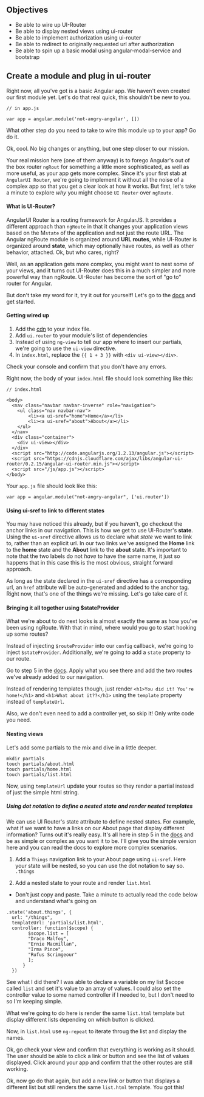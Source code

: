 ## Objectives


* Be able to wire up UI-Router
* Be able to display nested views using ui-router
* Be able to implement authorization using ui-router
* Be able to redirect to originally requested url after authorization
* Be able to spin up a basic modal using angular-modal-service and bootstrap

## Create a module and plug in ui-router

Right now, all you've got is a basic Angular app. We haven't even created our first
module yet. Let's do that real quick, this shouldn't be new to you.

```
// in app.js

var app = angular.module('not-angry-angular', [])

```

What other step do you need to take to wire this module up to your app? Go do it.

Ok, cool. No big changes or anything, but one step closer to our mission.

Your real mission here (one of them anyway) is to forego Angular's out of the box
router `ngRout` for something a little more sophisticated, as well as more useful, as
your app gets more complex. Since it's your first stab at `AngularUI Router`, we're
going to implement it without all the noise of a complex app so that you get a clear
look at how it works. But first, let's take a minute to explore _why_ you might
choose `UI Router` over `ngRoute`.

#### What is UI-Router?

AngularUI Router is a routing framework for AngularJS. It provides a different
approach than `ngRoute` in that it changes your application views based on the M`state`
of the application and not just the route URL. The Angular ngRoute module is organized
around __URL routes__, while UI-Router is organized around __state__, which may
optionally have routes, as well as other behavior, attached. Ok, but who cares, right?

Well, as an application gets more complex, you might want to nest some of your
views, and it turns out UI-Router does this in a much simpler and more powerful way
than ngRoute. UI-Router has become the sort of "go to" router for Angular.

But don't take my word for it, try it out for yourself! Let's go to the
[docs](https://github.com/angular-ui/ui-router) and get started.

#### Getting wired up

1. Add the [cdn](http://cdnjs.com/libraries/angular-ui-router) to your index file.
2. Add `ui.router` to your module's list of dependencies
3. Instead of using `ng-view` to tell our app where to insert our partials, we're
going to use the `ui-view` directive.
4. In `index.html`, replace the `{{ 1 + 3 }}` with `<div ui-view></div>`.

Check your console and confirm that you don't have any errors.

Right now, the body of your `index.html` file should look something like this:

```
// index.html

<body>
  <nav class="navbar navbar-inverse" role="navigation">
    <ul class="nav navbar-nav">
        <li><a ui-sref="home">Home</a></li>
        <li><a ui-sref="about">About</a></li>
    </ul>
  </nav>
  <div class="container">
    <div ui-view></div>
  </div>
  <script src="http://code.angularjs.org/1.2.13/angular.js"></script>
  <script src="https://cdnjs.cloudflare.com/ajax/libs/angular-ui-router/0.2.15/angular-ui-router.min.js"></script>
  <script src="/js/app.js"></script>
</body>

```

Your `app.js` file should look like this:

```
var app = angular.module("not-angry-angular", ['ui.router'])
```

#### Using ui-sref to link to different states

You may have noticed this already, but if you haven't, go checkout the anchor links
in our navigation. This is how we get to use UI-Router's __state__. Using the `ui-sref`
directive allows us to declare what _state_ we want to link to, rather than an explicit url.
In our two links we've assigned the __Home__ link to the __home__ state and the
__About__ link to the __about__ state. It's important to note that the two labels do
not _have_ to have the same name, it just so happens that in this case this is the most obvious,
straight forward approach.

As long as the state declared in the `ui-sref` directive has a corresponding url, an `href`
attribute will be auto-generated and added to the anchor tag. Right now, that's one of
the things we're missing. Let's go take care of it.

#### Bringing it all together using $stateProvider

What we're about to do next looks is almost exactly the same as how you've been
using ngRoute. With that in mind, where would you go to start hooking up some routes?

Instead of injecting `$routeProvider` into our `config` callback, we're going to inject
`$stateProvider`. Additionally, we're going to add a `state` property to our route.

Go to step 5 in the [docs](https://github.com/angular-ui/ui-router#get-started).
Apply what you see there and add the two routes we've already added to our navigation.

Instead of rendering templates though, just render `<h1>You did it! You're home!</h1>`
and `<h1>What about it??</h1>` using the `template` property instead of `templateUrl`.

Also, we don't even need to add a controller yet, so skip it! Only write code you need.

#### Nesting views

Let's add some partials to the mix and dive in a little deeper.

```
mkdir partials
touch partials/about.html
touch partials/home.html
touch partials/list.html
```
Now, using `templateUrl` update your routes so they render a partial instead
of just the simple html string.

##### Using dot notation to define a nested state and render nested templates

We can use UI Router's state attribute to define nested states. For example, what
if we want to have a links on our About page that display different information?
Turns out it's really easy. It's all here in step 5 in the [docs](https://github.com/angular-ui/ui-router#get-started) and be as simple or
complex as you want it to be. I'll give you the simple version here and you
can read the docs to explore more complex scenarios.

1. Add a `Things` navigation link to your About page using `ui-sref`. Here your
state will be nested, so you can use the dot notation to say so. `.things`

2. Add a nested state to your route and render `list.html`
 - Don't just copy and paste. Take a minute to actually read the code below and understand what's going on

```
.state('about.things', {
  url: "/things",
  templateUrl: 'partials/list.html',
  controller: function($scope) {
        $scope.list = [
        "Draco Malfoy",
        "Ernie Macmillan",
        "Irma Pince",
        "Rufus Scrimgeour"
        ];
      }
  })

```
See what I did there? I was able to declare a variable on my list $scope called
`list` and set it's value to an array of values. I could also set the controller
value to some named controller if I needed to, but I don't need to so I'm keeping
simple.

What we're going to do here is render the same `list.html` template but display
different lists depending on which button is clicked.

Now, in `list.html` use `ng-repeat` to iterate throug the list and display the names.

Ok, go check your view and confirm that everything is working as it should. The
user should be able to click a link or button and see the list of values displayed.
Click around your app and confirm that the other routes are still working.

Ok, now go do that again, but add a new link or button that displays a different
list but still renders the same `list.html` template. You got this!
